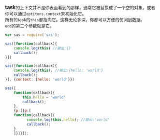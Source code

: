 <big>**task**</big>的上下文并不是你表面看到的那样，通常它被替换成了一个空的对象，或者你可以通过`optitons.context`来初始化它。<br>
所有的task的`this`都指向它。这样无论多深，你都可以方便的仿问到数据。<br>
`end`的第二个参数就是它。
```js
var sas = require('sas');

sas([function(callback){
    console.log(this) //输出:{}
    callback();
}])

sas([function(callback){
    console.log(this); //输出:{hello: 'world'}
    callback();
}], {context: {hello: 'world'}})

sas([
    function(callback){
        this.hello = 'world'
        callback();
    }, 
    {p:[{p:[
    function(callback){
          console.log(this.hello); //输出:'world'
          callback();
    }
    ]}]}]);
```